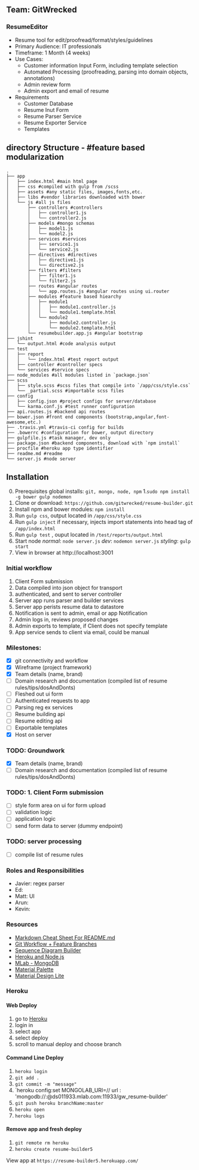 ## Team: GitWrecked

### ResumeEditor
+ Resume tool for edit/proofread/format/styles/guidelines
+ Primary Audience: IT professionals
+ Timeframe: 1 Month (4 weeks)
+ Use Cases:
   + Customer information Input Form, including template selection
   + Automated Processing (proofreading, parsing into domain objects, annotations)
   + Admin review form
   + Admin export and email of resume
+ Requirements
   + Customer Database
   + Resume Inut Form
   + Resume Parser Service
   + Resume Exporter Service 
   + Templates 

## directory Structure - #feature based modularization
```
.
├── app
│   ├── index.html #main html page
│   ├── css #compiled with gulp from /scss
│   ├── assets #any static files, images,fonts,etc.
│   ├── libs #vendor libraries downloaded with bower
│   └── js #all js files
│       ├── controllers #controllers
│       │   ├── controller1.js
│       │   └── controller2.js
│       ├── models #mongo schemas
│       │   ├── model1.js
│       │   └── model2.js
│       ├── services #services
│       │   ├── service1.js
│       │   └── service2.js
│       ├── directives #directives
│       │   ├── directive1.js
│       │   └── directive2.js
│       ├── filters #filters
│       │   ├── filter1.js
│       │   └── filter2.js
│       ├── routes #angular routes
│       │   └── app.routes.js #angular routes using ui.router
│       ├── modules #feature based hiearchy
│       │   ├── module1
│       │   │   ├── module1.controller.js
│       │   │   └── module1.template.html
│       │   └── module2
│       │       ├── module2.controller.js
│       │       └── module2.template.html
│       └── resumebuilder.app.js #angular bootstrap
├── jshint
│   └── output.html #code analysis output
├── test
│   ├── report 
│   │   └── index.html #test report output
│   ├── controller #controller specs
│   └── services #service specs
├── node_modules #all modules listed in `package.json`
├── scss
│   ├── style.scss #scss files that compile into `/app/css/style.css`
│   └── _partial.scss #importable scss files
├── config
│   ├── config.json #project configs for server/database
│   └── karma.conf.js #test runner configuration
├── api.routes.js #backend api routes
├── bower.json #front end components (bootstrap,angular,font-awesome,etc.)
├── .travis.yml #travis-ci config for builds
├── .bowerrc #configuration for bower, output directory
├── gulpfile.js #task manager, dev only
├── package.json #backend components, download with `npm install`
├── procfile #heroku app type identifier
├── readme.md #readme
└── server.js #node server
```

## Installation
0. Prerequisites global installs: `git, mongo, node, npm`
1.`sudo npm install -g bower gulp nodemon`
2. Clone or download: `https://github.com/gitwrecked/resume-builder.git`
3. Install npm and bower modules: `npm install`
5. Run `gulp css`, output located in `/app/css/style.css`
6. Run `gulp inject` if necessary, injects import statements into head tag of `/app/index.html`
7. Run `gulp test` , ouput located in `/test/reports/output.html`
8. Start node *normal*: `node server.js` *dev*: `nodemon server.js` *styling*: `gulp start`
9. View in browser at http://localhost:3001

### Initial workflow
1. Client Form submission
2. Data compiled into json object for transport
3. authenticated, and sent to server controller
4. Server app runs parser and builder services 
5. Server app perists resume data to datastore
6. Notification is sent to admin, email or app Notification
7. Admin logs in, reviews proposed changes
8. Admin exports to template, if Client does not specify template
9. App service sends to client via email, could be manual

### Milestones:
+ [x] git connectivity and workflow
+ [x] Wireframe (project framework)
+ [x] Team details (name, brand)
+ [ ] Domain research and documentation (compiled list of resume rules/tips/dosAndDonts)
+ [ ] Fleshed out ui form
+ [ ] Authenticated requests to app
+ [ ] Parsing reg ex services
+ [ ] Resume building api
+ [ ] Resume editing api
+ [ ] Exportable templates
+ [x] Host on server

### TODO: Groundwork
+ [x] Team details (name, brand)
+ [ ] Domain research and documentation (compiled list of resume rules/tips/dosAndDonts)

### TODO: 1. Client Form submission
+ [ ] style form area on ui for form upload
+ [ ] validation logic
+ [ ] application logic
+ [ ] send form data to server (dummy endpoint)

### TODO: server processing
+ [ ] compile list of resume rules

### Roles and Responsibilities
+ Javier: regex parser
+ Ed: 
+ Matt: UI
+ Arun:  
+ Kevin:  

### Resources
+ [Markdown Cheat Sheet For README.md](https://github.com/adam+p/markdown+here/wiki/Markdown+Cheatsheet)
+ [Git Workflow + Feature Branches](https://www.atlassian.com/git/tutorials/comparing+workflows/feature+branch+workflow)
+ [Sequence Diagram Builder](https://www.websequencediagrams.com/)
+ [Heroku and Node.js](https://scotch.io/tutorials/how-to-deploy-a-node-js-app-to-heroku)
+ [MLab - MongoDB](https://mlab.com/)
+ [Material Palette](https://www.materialpalette.com/)
+ [Material Design Lite](https://getmdl.io/components/index.html)

### Heroku 
#### Web Deploy
1. go to [Heroku](https://dashboard.heroku.com/)
2. login in
3. select app
4. select deploy
5. scroll to manual deploy and choose branch

#### Command Line Deploy
1. `heroku login` 
2. `git add . `
3. `git commit -m "message"`
4. `heroku config:set MONGOLAB_URI=// url : 'mongodb://<username>:<password>@ds011933.mlab.com:11933/gw_resume-builder'
5. `git push heroku branchName:master`
6. `heroku open`
7. `heroku logs`

#### Remove app and fresh deploy
1. `git remote rm heroku`
2. `heroku create resume-builder5`

View app at `https://resume-builder5.herokuapp.com/`
